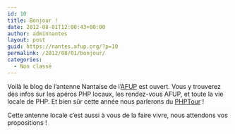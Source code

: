 ```yaml
---
id: 10
title: Bonjour !
date: 2012-08-01T12:00:43+00:00
author: adminnantes
layout: post
guid: https://nantes.afup.org/?p=10
permalink: /2012/08/01/bonjour/
categories:
  - Non classé
---
```

Voilà le blog de l’antenne Nantaise de l’[AFUP](http://www.afup.org "Association Française des Utilisateurs de PHP") est ouvert. Vous y trouverez des infos sur les apéros PHP locaux, les rendez-vous AFUP, et toute la vie locale de PHP. Et bien sûr cette année nous parlerons du [PHPTour](http://afup.org/pages/phptournantes2012/) !

Cette antenne locale c’est aussi à vous de la faire vivre, nous attendons vos propositions !